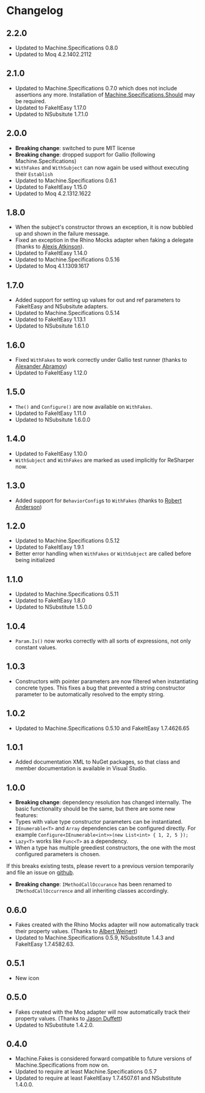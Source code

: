 # Changelog
## 2.2.0
* Updated to Machine.Specifications 0.8.0
* Updated to Moq 4.2.1402.2112

## 2.1.0
* Updated to Machine.Specifications 0.7.0 which does not include assertions any more. Installation of [Machine.Specifications.Should](https://www.nuget.org/packages/Machine.Specifications.Should/0.7.0) may be required.
* Updated to FakeItEasy 1.17.0
* Updated to NSubsitute 1.7.1.0

## 2.0.0
* **Breaking change**: switched to pure MIT license
* **Breaking change**: dropped support for Gallio (following Machine.Specifications)
* `WithFakes` and `WithSubject` can now again be used without executing their `Establish`
* Updated to Machine.Specifications 0.6.1
* Updated to FakeItEasy 1.15.0
* Updated to Moq 4.2.1312.1622

## 1.8.0
* When the subject's constructor throws an exception, it is now bubbled up and shown in the failure message.
* Fixed an exception in the Rhino Mocks adapter when faking a delegate (thanks to [Alexis Atkinson](https://github.com/alexisatkinson)).
* Updated to FakeItEasy 1.14.0
* Updated to Machine.Specifications 0.5.16
* Updated to Moq 4.1.1309.1617

## 1.7.0
* Added support for setting up values for out and ref parameters to FakeItEasy and NSubsitute adapters.
* Updated to Machine.Specifications 0.5.14
* Updated to FakeItEasy 1.13.1
* Updated to NSubsitute 1.6.1.0

## 1.6.0
* Fixed `WithFakes` to work correctly under Gallio test runner (thanks to [Alexander Abramov](https://github.com/alexanderabramov))
* Updated to FakeItEasy 1.12.0

## 1.5.0
* `The()` and `Configure()` are now available on `WithFakes`.
* Updated to FakeItEasy 1.11.0
* Updated to NSubsitute 1.6.0.0

## 1.4.0
* Updated to FakeItEasy 1.10.0
* `WithSubject` and `WithFakes` are marked as used implicitly for ReSharper now.

## 1.3.0
* Added support for `BehaviorConfig`s to `WithFakes` (thanks to [Robert Anderson](https://github.com/shamp00))

## 1.2.0
* Updated to Machine.Specifications 0.5.12
* Updated to FakeItEasy 1.9.1
* Better error handling when `WithFakes` or `WithSubject` are called before being initialized

## 1.1.0
* Updated to Machine.Specifications 0.5.11
* Updated to FakeItEasy 1.8.0
* Updated to NSubstitute 1.5.0.0

## 1.0.4
* `Param.Is()` now works correctly with all sorts of expressions, not only constant values.

## 1.0.3
* Constructors with pointer parameters are now filtered when instantiating concrete types. This fixes a bug that prevented a string constructor parameter to be automatically resolved to the empty string.

## 1.0.2
* Updated to Machine.Specifications 0.5.10 and FakeItEasy 1.7.4626.65

## 1.0.1
* Added documentation XML to NuGet packages, so that class and member documentation is available in Visual Studio.

## 1.0.0
* **Breaking change**: dependency resolution has changed internally. The basic functionality should be the same, but there are some new features:
 * Types with value type constructor parameters can be instantiated.
 * `IEnumerable<T>` and `Array` dependencies can be configured directly. For example
    `Configure<IEnumerable<int>>(new List<int> { 1, 2, 5 });`
 * `Lazy<T>` works like `Func<T>` as a dependency.
 * When a type has multiple greediest constructors, the one with the most configured parameters is chosen.

 If this breaks existing tests, please revert to a previous version temporarily and file an issue on [github](https://github.com/machine/machine.fakes/issues).

* **Breaking change**: `IMethodCallOccurance` has been renamed to `IMethodCallOccurrence` and all inheriting classes accordingly.

## 0.6.0
* Fakes created with the Rhino Mocks adapter will now automatically track their property values. (Thanks to [Albert Weinert](https://github.com/DerAlbertCom))
* Updated to Machine.Specifications 0.5.9, NSubstitute 1.4.3 and FakeItEasy 1.7.4582.63.

## 0.5.1
* New icon

## 0.5.0
* Fakes created with the Moq adapter will now automatically track their property values. (Thanks to [Jason Duffett](https://github.com/laazyj))
* Updated to NSubstitute 1.4.2.0.

## 0.4.0
* Machine.Fakes is considered forward compatible to future versions of Machine.Specifications from now on.
* Updated to require at least Machine.Specifications 0.5.7
* Updated to require at least FakeItEasy 1.7.4507.61 and NSubstitute 1.4.0.0.